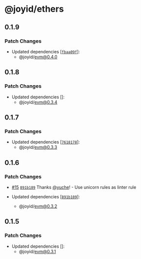 # @joyid/ethers

## 0.1.9

### Patch Changes

- Updated dependencies [[`fbaa09f`](https://github.com/nervina-labs/joyid-sdk-js/commit/fbaa09f82b6d3f3d8d7f741e88c1293d1e69609a)]:
  - @joyid/evm@0.4.0

## 0.1.8

### Patch Changes

- Updated dependencies []:
  - @joyid/evm@0.3.4

## 0.1.7

### Patch Changes

- Updated dependencies [[`7618178`](https://github.com/nervina-labs/joyid-sdk-js/commit/76181780b920408c441bdf12b9f4351923914647)]:
  - @joyid/evm@0.3.3

## 0.1.6

### Patch Changes

- [#15](https://github.com/nervina-labs/joyid-sdk-js/pull/15) [`891b189`](https://github.com/nervina-labs/joyid-sdk-js/commit/891b189bcb168513aab9f118dfd9fee6d4ac3a06) Thanks [@yuche](https://github.com/yuche)! - Use unicorn rules as linter rule

- Updated dependencies [[`891b189`](https://github.com/nervina-labs/joyid-sdk-js/commit/891b189bcb168513aab9f118dfd9fee6d4ac3a06)]:
  - @joyid/evm@0.3.2

## 0.1.5

### Patch Changes

- Updated dependencies []:
  - @joyid/evm@0.3.1
